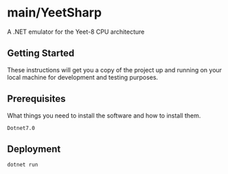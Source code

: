 # main/YeetSharp

A .NET emulator for the Yeet-8 CPU architecture

## Getting Started

These instructions will get you a copy of the project up and running on your local machine for development and testing purposes.

## Prerequisites

What things you need to install the software and how to install them.

```
Dotnet7.0
```

## Deployment

`dotnet run`
